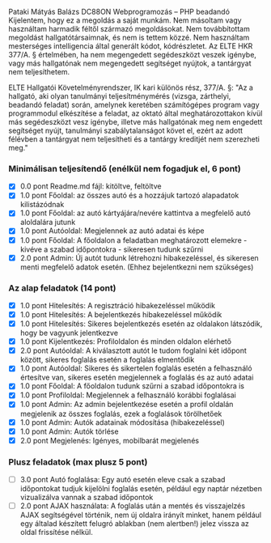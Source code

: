 Pataki Mátyás Balázs
DC88ON
Webprogramozás – PHP beadandó
Kijelentem, hogy ez a megoldás a saját munkám. Nem másoltam vagy használtam harmadik féltől származó megoldásokat. Nem továbbítottam megoldást hallgatótársaimnak, és nem is tettem közzé. Nem használtam mesterséges intelligencia által generált kódot, kódrészletet. Az ELTE HKR 377/A. § értelmében, ha nem megengedett segédeszközt veszek igénybe, vagy más hallgatónak nem megengedett segítséget nyújtok, a tantárgyat nem teljesíthetem.

ELTE Hallgatói Követelményrendszer, IK kari különös rész, 377/A. §: "Az a hallgató, aki olyan tanulmányi teljesítménymérés (vizsga, zárthelyi, beadandó feladat) során, amelynek keretében számítógépes program vagy programmodul elkészítése a feladat, az oktató által meghatározottakon kívül más segédeszközt vesz igénybe, illetve más hallgatónak meg nem engedett segítséget nyújt, tanulmányi szabálytalanságot követ el, ezért az adott félévben a tantárgyat nem teljesítheti és a tantárgy kreditjét nem szerezheti meg."

### Minimálisan teljesítendő (enélkül nem fogadjuk el, 6 pont) 
- [X] 0.0 pont Readme.md fájl: kitöltve, feltöltve 
- [X] 1.0 pont Főoldal: az összes autó és a hozzájuk tartozó alapadatok kilistázódnak 
- [X] 1.0 pont Főoldal: az autó kártyájára/nevére kattintva a megfelelő autó aloldalára jutunk 
- [X] 1.0 pont Autóoldal: Megjelennek az autó adatai és képe 
- [X] 1.0 pont Főoldal: A főoldalon a feladatban meghatározott elemekre - kivéve a szabad időpontokra - sikeresen tudunk szűrni 
- [X] 2.0 pont Admin: Új autót tudunk létrehozni hibakezeléssel, és sikeresen menti megfelelő adatok esetén. (Ehhez bejelentkezni nem szükséges) 

### Az alap feladatok (14 pont) 
- [X] 1.0 pont Hitelesítés: A regisztráció hibakezeléssel működik 
- [X] 1.0 pont Hitelesítés: A bejelentkezés hibakezeléssel működik 
- [X] 1.0 pont Hitelesítés: Sikeres bejelentkezés esetén az oldalakon látszódik, hogy be vagyunk jelentkezve 
- [X] 1.0 pont Kijelentkezés: Profiloldalon és minden oldalon elérhető 
- [X] 2.0 pont Autóoldal: A kiválasztott autót le tudom foglalni két időpont között, sikeres foglalás esetén a foglalás elmentődik 
- [X] 1.0 pont Autóoldal: Sikeres és sikertelen foglalás esetén a felhasználó értesítve van, sikeres esetén megjelennek a foglalás és az autó adatai 
- [X] 1.0 pont Főoldal: A főoldalon tudunk szűrni a szabad időpontokra is 
- [X] 1.0 pont Profiloldal: Megjelennek a felhasználó korábbi foglalásai 
- [X] 1.0 pont Admin: Az admin bejelentkezése esetén a profil oldalán megjelenik az összes foglalás, ezek a foglalások törölhetőek 
- [X] 1.0 pont Admin: Autók adatainak módosítása (hibakezeléssel) 
- [X] 1.0 pont Admin: Autók törlése 
- [X] 2.0 pont Megjelenés: Igényes, mobilbarát megjelenés 

### Plusz feladatok (max plusz 5 pont) 
- [ ] 3.0 pont Autó foglalása: Egy autó esetén eleve csak a szabad időpontokat tudjuk kijelölni foglalás esetén, például egy naptár nézetben vizualizálva vannak a szabad időpontok 
- [ ] 2.0 pont AJAX használata: A foglalás után a mentés és visszajelzés AJAX segítségével történik, nem új oldalra irányít minket, hanem például egy általad készített felugró ablakban (nem alertben!) jelez vissza az oldal frissítése nélkül.